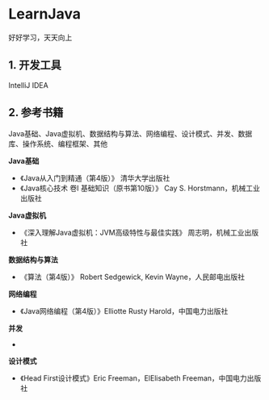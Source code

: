 ﻿# LearnJava

  好好学习，天天向上

## 1. 开发工具  
  IntelliJ IDEA

## 2. 参考书籍  
  Java基础、Java虚拟机、数据结构与算法、网络编程、设计模式、并发、数据库、操作系统、编程框架、其他

**Java基础**  
* 《Java从入门到精通（第4版）》 清华大学出版社 
* 《Java核心技术 卷I 基础知识（原书第10版）》 Cay S. Horstmann，机械工业出版社 

**Java虚拟机**  
* 《深入理解Java虚拟机：JVM高级特性与最佳实践》 周志明，机械工业出版社

**数据结构与算法**  
* 《算法（第4版）》 Robert Sedgewick, Kevin Wayne，人民邮电出版社

**网络编程**  
* 《Java网络编程（第4版）》Elliotte Rusty Harold，中国电力出版社

**并发**  

-

**设计模式**  

* 《Head First设计模式》Eric Freeman，ElElisabeth Freeman，中国电力出版社

